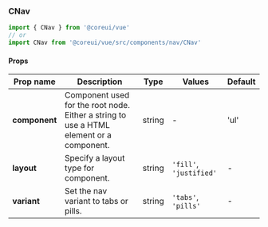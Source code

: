 ### CNav

```jsx
import { CNav } from '@coreui/vue'
// or
import CNav from '@coreui/vue/src/components/nav/CNav'
```

#### Props

| Prop name     | Description                                                                             | Type   | Values                  | Default |
| ------------- | --------------------------------------------------------------------------------------- | ------ | ----------------------- | ------- |
| **component** | Component used for the root node. Either a string to use a HTML element or a component. | string | -                       | 'ul'    |
| **layout**    | Specify a layout type for component.                                                    | string | `'fill'`, `'justified'` | -       |
| **variant**   | Set the nav variant to tabs or pills.                                                   | string | `'tabs'`, `'pills'`     | -       |
